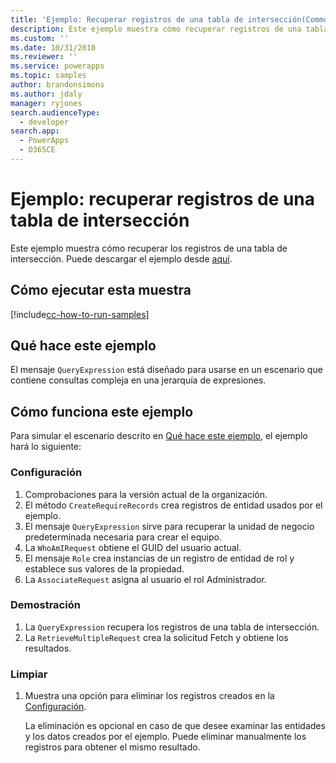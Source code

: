 ```yaml
---
title: 'Ejemplo: Recuperar registros de una tabla de intersección(Common Data Service) | Microsoft Docs'
description: Este ejemplo muestra cómo recuperar registros de una tabla de intersección.
ms.custom: ''
ms.date: 10/31/2018
ms.reviewer: ''
ms.service: powerapps
ms.topic: samples
author: brandonsimons
ms.author: jdaly
manager: ryjones
search.audienceType:
  - developer
search.app:
  - PowerApps
  - D365CE
---
```

# <a name="sample-retrieve-records-from-an-intersect-table"></a>Ejemplo: recuperar registros de una tabla de intersección

<!-- https://docs.microsoft.com/dynamics365/customer-engagement/developer/org-service/sample-retrieve-records-intersect-table -->
Este ejemplo muestra cómo recuperar los registros de una tabla de intersección. Puede descargar el ejemplo desde [aquí](https://github.com/Microsoft/PowerApps-Samples/tree/master/cds/orgsvc/C%23/RetrieveRecordsFromIntersectTable).

## <a name="how-to-run-this-sample"></a>Cómo ejecutar esta muestra

[!include[cc-how-to-run-samples](../../includes/cc-how-to-run-samples.md)]

## <a name="what-this-sample-does"></a>Qué hace este ejemplo

El mensaje `QueryExpression` está diseñado para usarse en un escenario que contiene consultas compleja en una jerarquía de expresiones.

## <a name="how-this-sample-works"></a>Cómo funciona este ejemplo

Para simular el escenario descrito en [Qué hace este ejemplo](#what-this-sample-does), el ejemplo hará lo siguiente:

### <a name="setup"></a>Configuración

1. Comprobaciones para la versión actual de la organización. 
1. El método `CreateRequireRecords` crea registros de entidad usados por el ejemplo.
1. El mensaje `QueryExpression` sirve para recuperar la unidad de negocio predeterminada necesaria para crear el equipo.
1. La `WhoAmIRequest` obtiene el GUID del usuario actual.
1. El mensaje `Role` crea instancias de un registro de entidad de rol y establece sus valores de la propiedad.
1. La `AssociateRequest` asigna al usuario el rol Administrador. 

### <a name="demonstrate"></a>Demostración

1. La `QueryExpression` recupera los registros de una tabla de intersección.
1. La `RetrieveMultipleRequest` crea la solicitud Fetch y obtiene los resultados.
### <a name="clean-up"></a>Limpiar

1. Muestra una opción para eliminar los registros creados en la [Configuración](#setup).

    La eliminación es opcional en caso de que desee examinar las entidades y los datos creados por el ejemplo. Puede eliminar manualmente los registros para obtener el mismo resultado.
